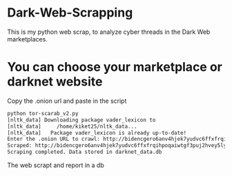 # Dark-Web-Scrapping
This is my python web scrap, to analyze cyber threads in the Dark Web marketplaces.
# You can choose your marketplace or darknet website
Copy the .onion url and paste in the script

```bash
python tor-scarab_v2.py
[nltk_data] Downloading package vader_lexicon to
[nltk_data]     /home/kiket25/nltk_data...
[nltk_data]   Package vader_lexicon is already up-to-date!
Enter the .onion URL to crawl: http://bidencgero6anv4hjek7yudvc6ffxfrqihpoqaiwtgf3puj2hvey5lyd.onion/
Scraped: http://bidencgero6anv4hjek7yudvc6ffxfrqihpoqaiwtgf3puj2hvey5lyd.onion/ | Sentiment: 0.9764 | Keywords: []
Scraping completed. Data stored in darknet_data.db
```

The web scrapt and report in a db
